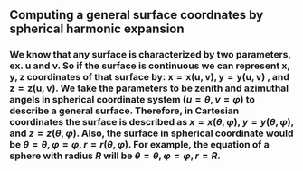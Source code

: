 # 
## Computing a general surface coordnates by spherical harmonic expansion

###  We know that any surface is characterized by two parameters, ex. $\mathrm{u}$ and $\mathrm{v}$. So if the surface is continuous we can represent $\mathrm{x},\mathrm{y},\mathrm{z}$ coordinates of that surface by: $\mathrm{x}=\mathrm{x}(\mathrm{u},\mathrm{v}), \mathrm{y}=\mathrm{y}(\mathrm{u},\mathrm{v})$ , and $\mathrm{z}=\mathrm{z}(\mathrm{u},\mathrm{v})$. We take the parameters to be zenith and azimuthal angels in spherical coordinate system $( u = \theta, v= \varphi )$ to describe a general surface. Therefore, in Cartesian coordinates the surface is described as $x=x(\theta ,\varphi )$, $y=y(\theta ,\varphi )$, and $z=z(\theta ,\varphi )$. Also, the surface in spherical coordinate  would be $\theta =\theta , \varphi =\varphi , r=r(\theta ,\varphi )$. For example, the equation of a sphere with radius $R$ will be $\theta =\theta, \varphi =\varphi, r=R$.


